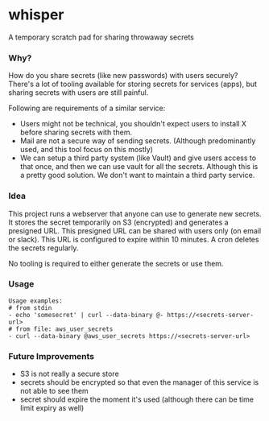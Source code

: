 # whisper
A temporary scratch pad for sharing throwaway secrets

### Why?
How do you share secrets (like new passwords) with users securely? There's a lot
of tooling available for storing secrets for services (apps), but sharing
secrets with users are still painful.

Following are requirements of a similar service:
- Users might not be technical, you shouldn't expect users to install X before
  sharing secrets with them.
- Mail are not a secure way of sending secrets. (Although predominantly used,
  and this tool focus on this mostly)
- We can setup a third party system (like Vault) and give users access to that
  once, and then we can use vault for all the secrets. Although this is a pretty
  good solution. We don't want to maintain a third party service.


### Idea
This project runs a webserver that anyone can use to generate new secrets. It
stores the secret temporarily on S3 (encrypted) and generates a presigned URL. 
This presigned URL can be shared with users only (on email or slack). This URL
is configured to expire within 10 minutes. A cron deletes the secrets regularly.

No tooling is required to either generate the secrets or use them. 


### Usage

```
Usage examples:
# from stdin
- echo 'somesecret' | curl --data-binary @- https://<secrets-server-url>
# from file: aws_user_secrets
- curl --data-binary @aws_user_secrets https://<secrets-server-url>
```

### Future Improvements
- S3 is not really a secure store
- secrets should be encrypted so that even the manager of this service is not
  able to see them
- secret should expire the moment it's used (although there can be time limit
  expiry as well)



